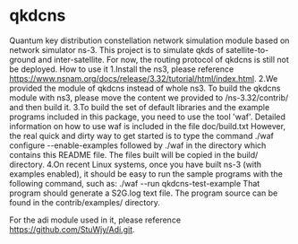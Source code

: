 # qkdcns
Quantum key distribution constellation network simulation module based on network simulator ns-3.
This project is to simulate qkds of satellite-to-ground and inter-satellite.
For now, the routing protocol of qkdcns is still not be deployed.
How to use it
1.Install the ns3, please reference https://www.nsnam.org/docs/release/3.32/tutorial/html/index.html.
2.We provided the module of qkdcns instead of whole ns3.
To build the qkdcns module with ns3, please move the content we provided to /ns-3.32/contrib/ and then build it.
3.To build the set of default libraries and the example programs included in this package, you need to use the tool 'waf'. Detailed information on how to use waf is included in the file doc/build.txt
However, the real quick and dirty way to get started is to type the command ./waf configure --enable-examples followed by ./waf in the directory which contains this README file. The files built will be copied in the build/ directory.
4.On recent Linux systems, once you have built ns-3 (with examples enabled), it should be easy to run the sample programs with the following command, such as:
./waf --run qkdcns-test-example
That program should generate a S2G.log text file.
The program source can be found in the contrib/examples/ directory.

For the adi module used in it, please reference https://github.com/StuWjy/Adi.git.
